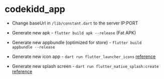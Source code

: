 # codekidd_app

- Change baseUrl in `/lib/constant.dart` to the server IP:PORT

- Generate new apk - `flutter build apk --release` (Fat APK)

- Generate new appbundle (optimized for store) - `flutter build appbundle --release`

- Generate new icon app - `dart run flutter_launcher_icons`
[reference](https://pub.dev/packages/flutter_launcher_icons)

- Generate new splash screen - `dart run flutter_native_splash:create`
[reference](https://pub.dev/packages/flutter_native_splash)
